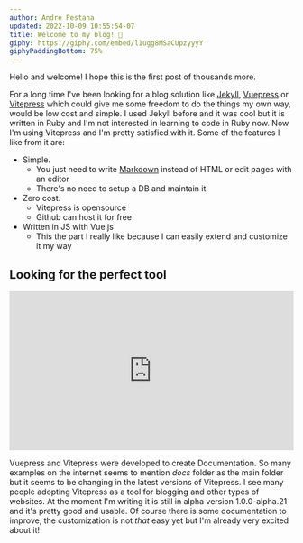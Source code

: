 ```yaml
---
author: Andre Pestana
updated: 2022-10-09 10:55:54-07
title: Welcome to my blog! 🎉
giphy: https://giphy.com/embed/l1ugg8MSaCUpzyyyY
giphyPaddingBottom: 75%
---
```


<!-- excerpt -->

Hello and welcome! I hope this is the first post of thousands more.

For a long time I've been looking for a blog solution like [Jekyll](https://jekyllrb.com/), [Vuepress](https://vuepress.vuejs.org/) or [Vitepress](https://vitepress.vuejs.org/) which could give me some freedom to do the things my own way, would be low cost and simple. I used Jekyll before and it was cool but it is written in Ruby and I'm not interested in learning to code in Ruby now. Now I'm using Vitepress and I'm pretty satisfied with it. Some of the features I like from it are:

<!-- excerpt -->

- Simple.
  - You just need to write [Markdown](https://en.wikipedia.org/wiki/Markdown) instead of HTML or edit pages with an editor
  - There's no need to setup a DB and maintain it
- Zero cost.
  - Vitepress is opensource
  - Github can host it for free
- Written in JS with Vue.js
  - This the part I really like because I can easily extend and customize it my way

## Looking for the perfect tool

<div style="width:100%;height:0;padding-bottom:56%;position:relative;"><iframe src="https://giphy.com/embed/3hQ0hZDo4QhR6" width="100%" height="100%" style="position:absolute" frameBorder="0" class="giphy-embed" allowFullScreen></iframe></div>

Vuepress and Vitepress were developed to create Documentation. So many examples on the internet seems to mention _docs_ folder as the main folder but it seems to be changing in the latest versions of Vitepress. I see many people adopting Vitepress as a tool for blogging and other types of websites. At the moment I'm writing it is still in alpha version 1.0.0-alpha.21 and it's pretty good and usable. Of course there is some documentation to improve, the customization is not _that_ easy yet but I'm already very excited about it!

<!-- <div class="fb-comments" data-colorscheme="dark"
    data-href="https://andrepestana.github.io/sections/blog/posts/welcome-to-my-blog.html"
    data-width="100%" data-numposts="5">
</div> -->
